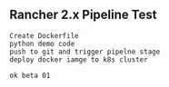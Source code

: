 ## Rancher 2.x Pipeline Test

    Create Dockerfile
    python demo code
    push to git and trigger pipelne stage 
    deploy docker iamge to k8s cluster
    
    ok beta 01